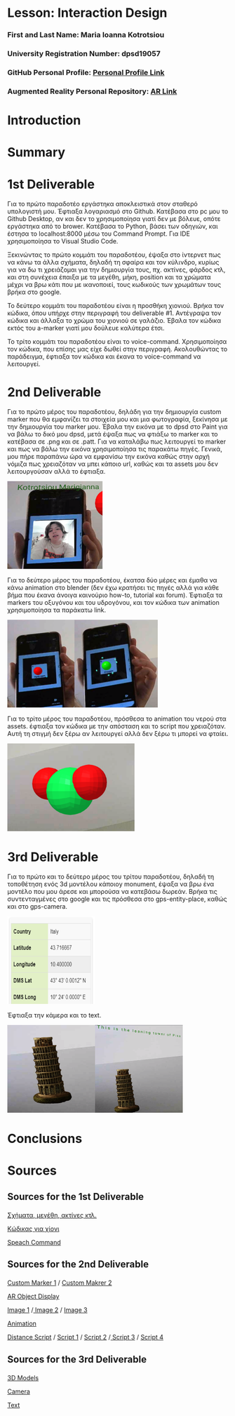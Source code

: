 # Lesson: Interaction Design

### First and Last Name: Maria Ioanna Kotrotsiou
### University Registration Number: dpsd19057
### GitHub Personal Profile: [Personal Profile Link](https://github.com/MarigiannaKotrotsiou)
### Augmented Reality Personal Repository: [AR Link](https://marigiannakotrotsiou.github.io/Augmented-Reality/)

# Introduction

# Summary


# 1st Deliverable
<p>Για το πρώτο παραδοτέο εργάστηκα αποκλειστικά στον σταθερό υπολογιστή μου. Έφτιαξα λογαριασμό στο Github. Κατέβασα στο pc μου το Github Desktop, αν και δεν το χρησιμοποίησα γιατί δεν με βόλευε, οπότε εργάστηκα από το brower. Κατέβασα το Python, βάσει των οδηγιών, και έστησα το localhost:8000 μέσω του Command Prompt. Για IDE χρησιμοποίησα το Visual Studio Code.<p>
<p>Ξεκινώντας το πρώτο κομμάτι του παραδοτέου, έψαξα στο ίντερνετ πως να κάνω τα άλλα σχήματα, δηλαδή τη σφαίρα και τον κύλινδρο, κυρίως για να δω τι χρειάζομαι για την δημιουργία τους, πχ. ακτίνες, φάρδος κτλ, και στη συνέχεια έπαιξα με τα μεγέθη, μήκη, position και τα χρώματα μέχρι να βρω κάτι που με ικανοποιεί, τους κωδικούς των χρωμάτων τους βρήκα στο google.<p>
<p>Το δεύτερο κομμάτι του παραδοτέου είναι η προσθήκη χιονιού. Βρήκα τον κώδικα, όπου υπήρχε στην περιγραφή του deliverable #1. Αντέγραψα τον κώδικα και άλλαξα το χρώμα του χιονιού σε γαλάζιο. Έβαλα τον κώδικα εκτός του a-marker γιατί μου δούλευε καλύτερα έτσι.<p>
<p>Το τρίτο κομμάτι του παραδοτέου είναι το voice-command. Χρησιμοποίησα τον κώδικα, που επίσης μας είχε δωθεί στην περιγραφή. Ακολουθώντας το παράδειγμα, έφτιαξα τον κώδικα και έκανα το voice-command να λειτουργεί.<p>


# 2nd Deliverable
<p>Για το πρώτο μέρος του παραδοτέου, δηλάδη για την δημιουργία custom marker που θα εμφανίζει τα στοιχεία μου και μια φωτογραφία, ξεκίνησα με την δημιουργία του marker μου. Έβαλα την εικόνα με το dpsd στο Paint για να βάλω το δικό μου dpsd, μετά έψαξα πως να φτιάξω το marker και το κατέβασα σε .png και σε .patt. Για να καταλάβω πως λειτουργεί το marker και πως να βάλω την εικόνα χρησιμοποίησα τις παρακάτω πηγές. Γενικά, μου πήρε παραπάνω ώρα να εμφανίσω την εικόνα καθώς στην αρχή νόμιζα πως χρειαζόταν να μπει κάποιο url, καθώς και τα assets μου δεν λειτουργούσαν αλλά το έφτιαξα.<p> 
<p><img src="1.png" height="200" width-"200"><p>
  
<p>Για το δεύτερο μέρος του παραδοτέου, έκατσα δύο μέρες και έμαθα να κάνω animation στο blender (δεν έχω κρατήσει τις πηγές αλλά για κάθε βήμα που έκανα άνοιγα καινούριο how-to, tutorial και forum). Έφτιαξα τα markers του οξυγόνου και του υδρογόνου, και τον κώδικα των animation χρησιμοποίησα τα παράκατω link.<p>
  <p><img src="h.png" height="200" width-"200"><img src="o.png" height="200" width-"200"><p>
  
<p>Για το τρίτο μέρος του παραδοτέου, πρόσθεσα το animation του νερού στα assets. έφτιαξα τον κώδικα με την απόσταση και το script που χρειαζόταν. Αυτή τη στιγμή δεν ξέρω αν λειτουργεί αλλά δεν ξέρω τι μπορεί να φταίει.<p>
<p><img src="water.png" height="200" width-"200"><p>

# 3rd Deliverable 
<p>Για το πρώτο και το δεύτερο μέρος του τρίτου παραδοτέου, δηλαδή τη τοποθέτηση ενός 3d μοντέλου κάποιοy monument, έψαξα να βρω ένα μοντέλο που μου άρεσε και μπορούσα να κατεβάσω δωρεάν. Βρήκα τις συντενταγμένες στο google και τις πρόσθεσα στο gps-entity-place, καθώς και στο gps-camera.<p>
  <p><img src="coordinates.png" height="200" width="200"><p>
   <p> Έφτιαξα την κάμερα και το text.<p>
<p><img src="a1.png" height="200" width="200"><img src="a2.png" height="200" width="200"><p>
  
# Conclusions


# Sources
  
## <p>Sources for the 1st Deliverable<p>
 <p><a href="https://aframe.io/docs/1.3.0/introduction/"> Σχήματα, μεγέθη, ακτίνες κτλ.</a><p>
 <p><a href="https://www.npmjs.com/package/aframe-particle-system-component?fbclid=IwAR0SZ-x7SFX3VcmuXYlvW1i4dBFmfr1KYbrmE3YFAVosIA-Enl-R0a1mGf8"> Κώδικας για χίονι</a><p>
 <p><a href="https://www.npmjs.com/package/aframe-speech-command-component?fbclid=IwAR1Vxl2NyuR2M5K6NO1plcdNt3gC2LNLeC_rC9PsDpHd49NmtcSypY3uMe0"> Speach Command</a><p>
   
## <p>Sources for the 2nd Deliverable<p>
 <p><a href="https://medium.com/arjs/how-to-create-your-own-marker-44becbec1105"> Custom Marker 1</a> / <a href="https://jeromeetienne.github.io/AR.js/three.js/examples/marker-training/examples/generator.html"> Custom Makrer 2</a><p>
 <p><a href="https://aframe.io/blog/arjs/"> AR Object Display</a><p>
 <p><a href="https://aframe.io/docs/1.3.0/primitives/a-image.html"> Image 1</a> /<a href="https://www.quora.com/How-do-I-get-the-URL-of-an-image-on-my-computer"> Image 2</a> / <a href="https://stackoverflow.com/questions/62076685/a-frame-image-displaying-flat"> Image 3</a><p>
 <p><a href="https://arjanvanbekkum.github.io/blog/2019/10/06/Augmented-Reality-Website"> Animation</a><p>
 <p><a href="https://stackoverflow.com/questions/61239107/how-to-get-marker-position-x-y-ar-js"> Distance Script</a> / <a href="https://aframe.io/docs/1.3.0/core/entity.html#properties"> Script 1</a>  / <a href="https://stackoverflow.com/questions/67578125/a-frame-show-gltf-model-if-variable-has-a-certain-value"> Script 2</a> /<a href="https://aframe.io/docs/0.8.0/introduction/writing-a-component.html"> Script 3</a> / <a href="https://threejs.org/docs/#api/en/math/Vector3l"> Script 4</a><p> 
   
## <p>Sources for the 3rd Deliverable<p>
 <p><a href="https://sketchfab.com/search?q=leaning+tower+of+pisa&type=models"> 3D Models</a><p>
 <p><a href="https://aframe.io/blog/arjs3/"> Camera</a><p>
 <p><a href="https://aframe.io/docs/1.3.0/components/text.html#fonts2_kelsonsans"> Text</a><p>

  

     
 
